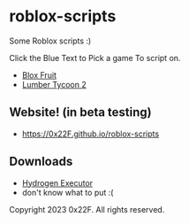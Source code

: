 # roblox-scripts
Some Roblox scripts :)

Click the Blue Text to Pick a game To script on.

* <a href="https://github.com/0x22F/roblox-scripts/blob/main/scripts/BloxFruit/index.md">Blox Fruit</a>
* <a href="https://GitHub.com/0x22F/roblox-scripts/blob/main/scripts/LT2/index.md">Lumber Tycoon 2</a>

## Website! (in beta testing)
* https://0x22F.github.io/roblox-scripts

## Downloads
* <a href="hydrogen.sh">Hydrogen Executor</a>
* don't know what to put :(

Copyright 2023 0x22F.
All rights reserved.
